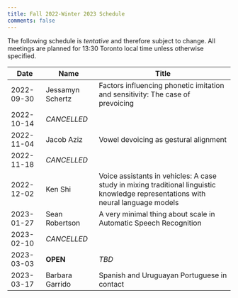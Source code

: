 ```yaml
---
title: Fall 2022-Winter 2023 Schedule
comments: false
---
```


The following schedule is *tentative* and therefore subject to change. All
meetings are planned for 13:30 Toronto local time unless otherwise specified.

| Date       | Name             | Title |
| ---------- | ---------------- | ----- |
| 2022-09-30 | Jessamyn Schertz | Factors influencing phonetic imitation and sensitivity: The case of prevoicing |
| 2022-10-14 | *CANCELLED*      |       |
| 2022-11-04 | Jacob Aziz       | Vowel devoicing as gestural alignment |
| 2022-11-18 | *CANCELLED*      |       |
| 2022-12-02 | Ken Shi          | Voice assistants in vehicles: A case study in mixing traditional linguistic knowledge representations with neural language models |
| 2023-01-27 | Sean Robertson      |  A very minimal thing about scale in Automatic Speech Recognition |
| 2023-02-10 | *CANCELLED*      |       |
| 2023-03-03 | **OPEN**         | *TBD* |
| 2023-03-17 | Barbara Garrido  | Spanish and Uruguayan Portuguese in contact |
